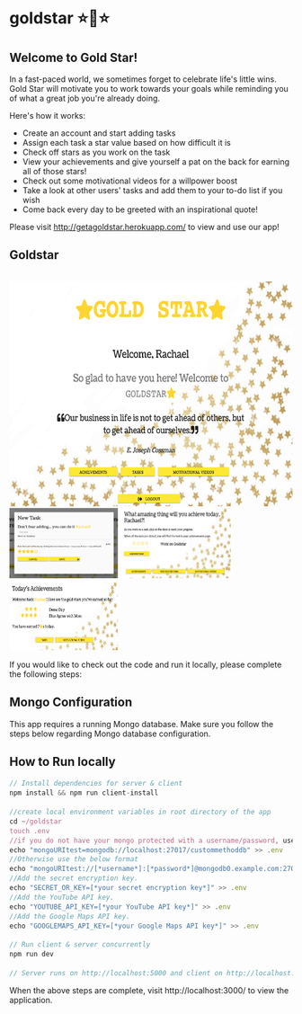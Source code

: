 # goldstar ⭐️💫⭐️

## Welcome to Gold Star!

In a fast-paced world, we sometimes forget to celebrate life's little wins. Gold Star will motivate you to work towards your goals while reminding you of what a great job you're already doing.

Here's how it works:
* Create an account and start adding tasks
* Assign each task a star value based on how difficult it is
* Check off stars as you work on the task
* View your achievements and give yourself a pat on the back for earning all of those stars!
* Check out some motivational videos for a willpower boost
* Take a look at other users' tasks and add them to your to-do list if you wish
* Come back every day to be greeted with an inspirational quote!

Please visit http://getagoldstar.herokuapp.com/ to view and use our app!

## Goldstar

<br>

<kbd>
  <img src="client/public/welcomePage.png" width="600" height="400"/>
</kbd>

<br>

<kbd>
  <img src="client/public/newTask.png" width="193" height="125"/>
</kbd>

<kbd>
  <img src="client/public/tasks.png" width="193" height="125"/>
</kbd>

<kbd>
  <img src="client/public/achievements.png" width="193" height="125"/>
</kbd>


If you would like to check out the code and run it locally, please complete the following steps:

## Mongo Configuration

This app requires a running Mongo database. Make sure you follow the steps below regarding Mongo database configuration.


## How to Run locally

```javascript
// Install dependencies for server & client
npm install && npm run client-install

//create local environment variables in root directory of the app
cd ~/goldstar
touch .env
//if you do not have your mongo protected with a username/password, use the below
echo "mongoURItest=mongodb://localhost:27017/custommethoddb" >> .env
//Otherwise use the below format
echo "mongoURItest://[*username*]:[*password*]@mongodb0.example.com:27017/custommethoddb" >> .env
//Add the secret encryption key.
echo "SECRET_OR_KEY=[*your secret encryption key*]" >> .env
//Add the YouTube API key.
echo "YOUTUBE_API_KEY=[*your YouTube API key*]" >> .env
//Add the Google Maps API key.
echo "GOOGLEMAPS_API_KEY=[*your Google Maps API key*]" >> .env

// Run client & server concurrently
npm run dev

// Server runs on http://localhost:5000 and client on http://localhost:3000
```
When the above steps are complete, visit http://localhost:3000/ to view the application.
